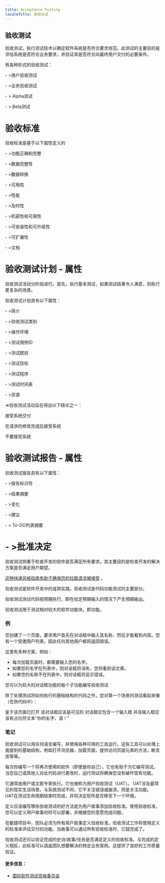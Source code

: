 ```yaml
---
title: Acceptance Testing
localeTitle: 验收测试
---
```

## 验收测试

验收测试，执行测试技术以确定软件系统是否符合要求规范。此测试的主要目的是评估系统是否符合业务要求，并验证其是否符合向最终用户交付的必要条件。

有各种形式的验收测试：

\- >用户验收测试

\- >业务验收测试

\- > Alpha测试

\- > Beta测试

# 验收标准

验收标准是基于以下属性定义的

\- >功能正确和完整

\- >数据完整性

\- >数据转换

\- >可用性

\- >性能

\- >及时性

\- >机密性和可用性

\- >可安装性和可升级性

\- >可扩展性

\- >文档

# 验收测试计划 - 属性

验收测试活动分阶段进行。首先，执行基本测试，如果测试结果令人满意，则执行更复杂的场景。

验收测试计划具有以下属性：

\- >简介

\- >验收测试类别

\- >操作环境

\- >测试用例ID

\- >测试题目

\- >测试目标

\- >测试程序

\- >测试时间表

\- >资源

\=>验收测试活动旨在得出以下结论之一：

接受系统交付

在请求的修改完成后接受系统

不要接受系统

# 验收测试报告 - 属性

验收测试报告具有以下属性：

\- >报告标识符

\- >结果摘要

\- >变化

\- >建议

\- > To-DO列表摘要

# \- >批准决定

验收测试侧重于检查开发的软件是否满足所有要求。其主要目的是检查开发的解决方案是否满足用户期望。

[这种快速风格指南有助于确保您的拉取请求被接受](https://github.com/freecodecamp/guides/blob/master/README.md) 。

验收测试是软件开发中的成熟实践。验收测试是代码功能测试的主要部分。

验收测试测试代码按预期执行，即在给定预期输入的情况下产生预期输出。

验收测试用于测试相对较大的软件功能块，即功能。

### 例

您创建了一个页面，要求用户首先在对话框中输入其名称，然后才能看到内容。您有一个受邀用户列表，因此任何其他用户都将返回错误。

这里有多种方案，例如：

*   每次加载页面时，都需要输入您的名字。
*   如果您的名字在列表中，则对话框将消失，您将看到该文章。
*   如果您的名称不在列表中，则对话框将显示错误。

您可以为较大的对话框功能的每个子功能编写验收测试

除了处理测试将如何执行的基础结构的代码之外，您对第一个场景的测试看起来像（在伪代码中）：

鉴于该页面已打开 该对话框应该是可见的 对话框应包含一个输入框 并且输入框应该有占位符文本“你的名字，请！”

### 笔记

验收测试可以用任何语言编写，并使用各种可用的工具运行，这些工具可以处理上面提到的基础结构，例如打开浏览器，加载页面，提供访问页面元素的方法，断言库等等。

每次你编写一个将再次使用的软件（即使是你自己），它也有助于为它编写测试。当您自己或其他人对此代码进行更改时，运行测试将确保您没有破坏现有功能。

它通常由用户或主题专家执行。它也被称为用户验收测试（UAT）。 UAT涉及最常见的现实生活场景。与系统测试不同，它不关注错误或崩溃，而是关注功能。 UAT在测试生命周期结束时完成，并将决定软件是否移至下一个环境。

定义应该编写哪些验收测试的好方法是为用户故事添加验收标准。使用验收标准，您可以定义用户故事何时可以部署，并根据您的意愿完成问题。

在敏捷项目中，团队必须为所有用户故事定义验收标准。验收测试工作将使用定义的标准来评估交付的功能。当故事可以通过所有验收标准时，它就完成了。

验收测试还可以验证完成的史诗/故事/任务是否满足定义的验收标准。与完成的定义相反，此标准可以涵盖团队想要解决的特定业务案例。这提供了良好的工作质量验证。

#### 更多信息：

*   [国际软件测试资格委员会](http://www.istqb.org/)
